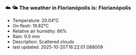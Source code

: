 ### ☁️ 🌤️  The weather in Florianópolis is: Florianópolis

- Temperature: 20.04°C
- On flesh: 19.82°C
- Relative air humidity: 66%
- Rain: 0.0 mm
- Description: Scattered clouds
- last updated: 2025-10-20T16:22:01.088009

